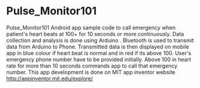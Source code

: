 # Pulse_Monitor101
Pulse_Monitor101
Android app sample code to call emergency when patient's heart beats at 100+ for 10 seconds or more continuously. Data collection and analysis is done using Arduino . Bluetooth is used to transmit data from Arduino to Phone. Transmitted data is then displayed on mobile app in blue colour if heart beat is normal and in red if its above 100. User's emergency phone number have to be provided initially. Above 100 in heart rate for more than 10 seconds commands app to call that emergency number.
This app development is done on MIT app inventor website 
http://appinventor.mit.edu/explore/
